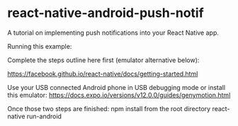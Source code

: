 # react-native-android-push-notif

A tutorial on implementing push notifications into your React Native app.

Running this example: 

Complete the steps outline here first (emulator alternative below):

https://facebook.github.io/react-native/docs/getting-started.html

Use your USB connected Android phone in USB debugging mode or install this emulator:
https://docs.expo.io/versions/v12.0.0/guides/genymotion.html

Once those two steps are finished:
npm install from the root directory
react-native run-android
